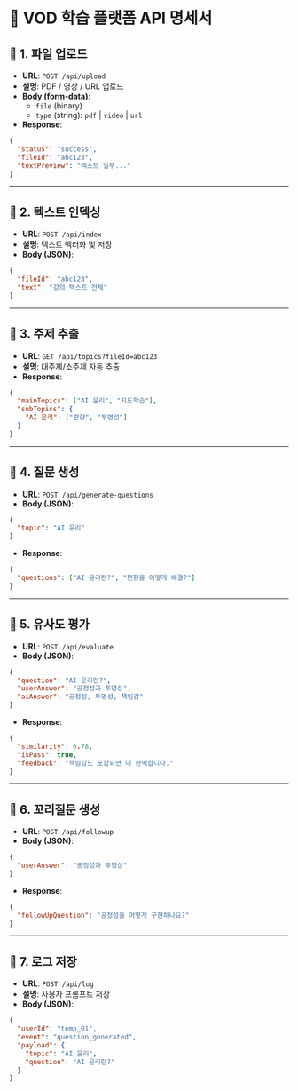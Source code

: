 # 📘 VOD 학습 플랫폼 API 명세서

## 📂 1. 파일 업로드
- **URL**: `POST /api/upload`
- **설명**: PDF / 영상 / URL 업로드
- **Body (form-data)**:
  - `file` (binary)
  - `type` (string): `pdf` | `video` | `url`
- **Response**:
```json
{
  "status": "success",
  "fileId": "abc123",
  "textPreview": "텍스트 일부..."
}
```

---

## 📂 2. 텍스트 인덱싱
- **URL**: `POST /api/index`
- **설명**: 텍스트 벡터화 및 저장
- **Body (JSON)**:
```json
{
  "fileId": "abc123",
  "text": "강의 텍스트 전체"
}
```

---

## 📂 3. 주제 추출
- **URL**: `GET /api/topics?fileId=abc123`
- **설명**: 대주제/소주제 자동 추출
- **Response**:
```json
{
  "mainTopics": ["AI 윤리", "지도학습"],
  "subTopics": {
    "AI 윤리": ["편향", "투명성"]
  }
}
```

---

## 📂 4. 질문 생성
- **URL**: `POST /api/generate-questions`
- **Body (JSON)**:
```json
{
  "topic": "AI 윤리"
}
```
- **Response**:
```json
{
  "questions": ["AI 윤리란?", "편향을 어떻게 해결?"]
}
```

---

## 📂 5. 유사도 평가
- **URL**: `POST /api/evaluate`
- **Body (JSON)**:
```json
{
  "question": "AI 윤리란?",
  "userAnswer": "공정성과 투명성",
  "aiAnswer": "공정성, 투명성, 책임감"
}
```
- **Response**:
```json
{
  "similarity": 0.78,
  "isPass": true,
  "feedback": "책임감도 포함되면 더 완벽합니다."
}
```

---

## 📂 6. 꼬리질문 생성
- **URL**: `POST /api/followup`
- **Body (JSON)**:
```json
{
  "userAnswer": "공정성과 투명성"
}
```
- **Response**:
```json
{
  "followUpQuestion": "공정성을 어떻게 구현하나요?"
}
```

---

## 📂 7. 로그 저장
- **URL**: `POST /api/log`
- **설명**: 사용자 프롬프트 저장
- **Body (JSON)**:
```json
{
  "userId": "temp_01",
  "event": "question_generated",
  "payload": {
    "topic": "AI 윤리",
    "question": "AI 윤리란?"
  }
}
```